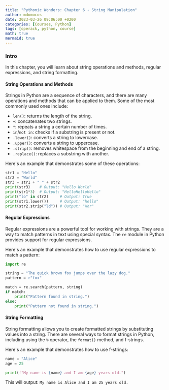 ```yaml
---
title: "Pythonic Wonders: Chapter 6 - String Manipulation"
author: mdomocos
date: 2023-03-26 09:06:00 +0200
categories: [Courses, Python]
tags: [operack, python, course]
math: true
mermaid: true
---
```

### Intro

In this chapter, you will learn about string operations and methods, regular expressions, and string formatting.

#### String Operations and Methods

Strings in Python are a sequence of characters, and there are many operations and methods that can be applied to them. Some of the most commonly used ones include:

- `len()`: returns the length of the string.
- `+`: concatenates two strings.
- `*`: repeats a string a certain number of times.
- `in`/`not in`: checks if a substring is present or not.
- `.lower()`: converts a string to lowercase.
- `.upper()`: converts a string to uppercase.
- `.strip()`: removes whitespace from the beginning and end of a string.
- `.replace()`: replaces a substring with another.

Here's an example that demonstrates some of these operations:

```python
str1 = "Hello"
str2 = "World"
str3 = str1 + " " + str2
print(str3)    # Output: "Hello World"
print(str1*3)  # Output: "HelloHelloHello"
print("lo" in str2)     # Output: True
print(str1.lower())     # Output: "hello"
print(str2.strip("ld")) # Output: "Wor"

```

#### Regular Expressions

Regular expressions are a powerful tool for working with strings. They are a way to match patterns in text using special syntax. The `re` module in Python provides support for regular expressions.

Here's an example that demonstrates how to use regular expressions to match a pattern:

```python
import re

string = "The quick brown fox jumps over the lazy dog."
pattern = r"fox"

match = re.search(pattern, string)
if match:
    print("Pattern found in string.")
else:
    print("Pattern not found in string.")
```

#### String Formatting

String formatting allows you to create formatted strings by substituting values into a string. There are several ways to format strings in Python, including using the `%` operator, the `format()` method, and f-strings.

Here's an example that demonstrates how to use f-strings:

```python
name = "Alice"
age = 25

print(f"My name is {name} and I am {age} years old.")
```

This will output: `My name is Alice and I am 25 years old.`
